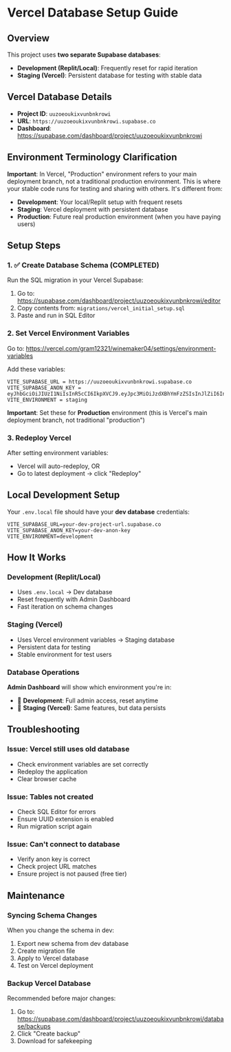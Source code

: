 # Vercel Database Setup Guide

## Overview

This project uses **two separate Supabase databases**:

- **Development (Replit/Local)**: Frequently reset for rapid iteration
- **Staging (Vercel)**: Persistent database for testing with stable data

## Vercel Database Details

- **Project ID**: `uuzoeoukixvunbnkrowi`
- **URL**: `https://uuzoeoukixvunbnkrowi.supabase.co`
- **Dashboard**: https://supabase.com/dashboard/project/uuzoeoukixvunbnkrowi

## Environment Terminology Clarification

**Important**: In Vercel, "Production" environment refers to your main deployment branch, not a traditional production environment. This is where your stable code runs for testing and sharing with others. It's different from:

- **Development**: Your local/Replit setup with frequent resets
- **Staging**: Vercel deployment with persistent database
- **Production**: Future real production environment (when you have paying users)

## Setup Steps

### 1. ✅ Create Database Schema (COMPLETED)

Run the SQL migration in your Vercel Supabase:

1. Go to: https://supabase.com/dashboard/project/uuzoeoukixvunbnkrowi/editor
2. Copy contents from: `migrations/vercel_initial_setup.sql`
3. Paste and run in SQL Editor

### 2. Set Vercel Environment Variables

Go to: https://vercel.com/gram12321/winemaker04/settings/environment-variables

Add these variables:

```
VITE_SUPABASE_URL = https://uuzoeoukixvunbnkrowi.supabase.co
VITE_SUPABASE_ANON_KEY = eyJhbGciOiJIUzI1NiIsInR5cCI6IkpXVCJ9.eyJpc3MiOiJzdXBhYmFzZSIsInJlZiI6InV1em9lb3VraXh2dW5ibmtyb3dpIiwicm9sZSI6ImFub24iLCJpYXQiOjE3NjAzNzUzNzYsImV4cCI6MjA3NTk1MTM3Nn0.vFRxQFei_G5QdKqjT1u0ECIcQwi8aSF7M5pbsOjlcnk
VITE_ENVIRONMENT = staging
```

**Important**: Set these for **Production** environment (this is Vercel's main deployment branch, not traditional "production")

### 3. Redeploy Vercel

After setting environment variables:
- Vercel will auto-redeploy, OR
- Go to latest deployment → click "Redeploy"

## Local Development Setup

Your `.env.local` file should have your **dev database** credentials:

```env
VITE_SUPABASE_URL=your-dev-project-url.supabase.co
VITE_SUPABASE_ANON_KEY=your-dev-anon-key
VITE_ENVIRONMENT=development
```

## How It Works

### Development (Replit/Local)
- Uses `.env.local` → Dev database
- Reset frequently with Admin Dashboard
- Fast iteration on schema changes

### Staging (Vercel)
- Uses Vercel environment variables → Staging database
- Persistent data for testing
- Stable environment for test users

### Database Operations

**Admin Dashboard** will show which environment you're in:
- 🔧 **Development**: Full admin access, reset anytime
- 🧪 **Staging (Vercel)**: Same features, but data persists

## Troubleshooting

### Issue: Vercel still uses old database
- Check environment variables are set correctly
- Redeploy the application
- Clear browser cache

### Issue: Tables not created
- Check SQL Editor for errors
- Ensure UUID extension is enabled
- Run migration script again

### Issue: Can't connect to database
- Verify anon key is correct
- Check project URL matches
- Ensure project is not paused (free tier)

## Maintenance

### Syncing Schema Changes
When you change the schema in dev:

1. Export new schema from dev database
2. Create migration file
3. Apply to Vercel database
4. Test on Vercel deployment

### Backup Vercel Database
Recommended before major changes:

1. Go to: https://supabase.com/dashboard/project/uuzoeoukixvunbnkrowi/database/backups
2. Click "Create backup"
3. Download for safekeeping

